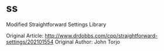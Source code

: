ss
==

Modified Straightforward Settings Library

Original Article: http://www.drdobbs.com/cpp/straightforward-settings/202101554
Original Author: John Torjo